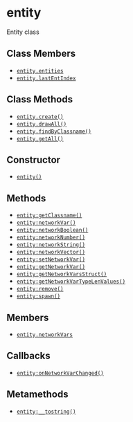 entity
======

Entity class

Class Members
-------------

* [`entity.entities`](api/entity.entities)
* [`entity.lastEntIndex`](api/entity.lastEntIndex)

Class Methods
-------------

* [`entity.create()`](api/entity.create)
* [`entity.drawAll()`](api/entity.drawAll)
* [`entity.findByClassname()`](api/entity.findByClassname)
* [`entity.getAll()`](api/entity.getAll)

Constructor
-----------

* [`entity()`](api/entity.entity)

Methods
-------

* [`entity:getClassname()`](api/entity.getClassname)
* [`entity:networkVar()`](api/entity.networkVar)
* [`entity:networkBoolean()`](api/entity.networkBoolean)
* [`entity:networkNumber()`](api/entity.networkNumber)
* [`entity:networkString()`](api/entity.networkString)
* [`entity:networkVector()`](api/entity.networkVector)
* [`entity:setNetworkVar()`](api/entity.setNetworkVar)
* [`entity:getNetworkVar()`](api/entity.getNetworkVar)
* [`entity:getNetworkVarsStruct()`](api/entity.getNetworkVarsStruct)
* [`entity:getNetworkVarTypeLenValues()`](api/entity.getNetworkVarTypeLenValues)
* [`entity:remove()`](api/entity.remove)
* [`entity:spawn()`](api/entity.spawn)

Members
-------

* [`entity.networkVars`](api/entity.networkVars)

Callbacks
---------

* [`entity:onNetworkVarChanged()`](api/entity.onNetworkVarChanged)

Metamethods
-----------

* [`entity:__tostring()`](api/entity.__tostring)
